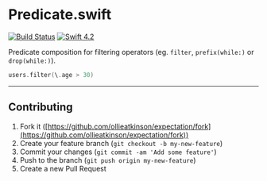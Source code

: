 # Predicate.swift

[![Build Status](https://travis-ci.com/ollieatkinson/Predicate.swift.svg?branch=master)](https://travis-ci.com/ollieatkinson/Predicate.swift) [![Swift 4.2](https://img.shields.io/badge/swift-4.2-ED523F.svg?style=flat)](https://swift.org/download/) 

Predicate composition for filtering operators (eg. `filter`, `prefix(while:)` or `drop(while:)`).

```swift
users.filter(\.age > 30)
```

---

## Contributing

1. Fork it ([https://github.com/ollieatkinson/expectation/fork](https://github.com/ollieatkinson/expectation/fork))
2. Create your feature branch (`git checkout -b my-new-feature`)
3. Commit your changes (`git commit -am 'Add some feature'`)
4. Push to the branch (`git push origin my-new-feature`)
5. Create a new Pull Request

